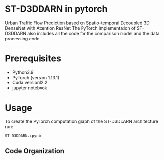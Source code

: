 # ST-D3DDARN  in pytorch
Urban Traffic Flow Prediction based on Spatio-temporal Decoupled 3D DenseNet with Attention ResNet The PyTorch implementation of ST-D3DDARN also includes all the code for the comparison model and the data processing code.
# Prerequisites

- Python3.9
- PyTorch (version 1.13.1)
- Cuda version12.2
- jupyter notebook
# Usage

To create the PyTorch computation graph of the ST-D3DDARN architecture run:

    ST-D3DDARN.ipynb

## Code Organization
